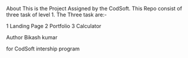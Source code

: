 About This is the Project Assigned by the CodSoft. This Repo consist of three task of level 1. The Three task are:-

1 Landing Page 2 Portfolio 3 Calculator

Author Bikash kumar

for CodSoft intership program
